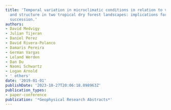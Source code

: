 ```yaml
---
title: 'Temporal variation in microclimatic conditions in relation to vegetation type
  and structure in two tropical dry forest landscapes: implications for secondary
  succession.'
authors:
- David Medvigy
- Julian Tijeran
- Daniel Perez
- David Rivera-Polanco
- Damaris Pereira
- German Vargas
- Leland Werden
- Dan Du
- Naomi Schwartz
- Logan Arnold
- ' others'
date: '2019-01-01'
publishDate: '2023-10-27T20:06:18.098963Z'
publication_types:
- paper-conference
publication: '*Geophysical Research Abstracts*'
---
```

